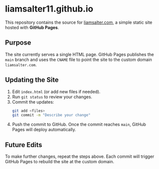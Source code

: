 # liamsalter11.github.io

This repository contains the source for [liamsalter.com](https://liamsalter.com), a simple static site hosted with **GitHub Pages**.

## Purpose

The site currently serves a single HTML page. GitHub Pages publishes the `main` branch and uses the `CNAME` file to point the site to the custom domain `liamsalter.com`.

## Updating the Site

1. Edit `index.html` (or add new files if needed).
2. Run `git status` to review your changes.
3. Commit the updates:
   ```bash
   git add <files>
   git commit -m "Describe your change"
   ```
4. Push the commit to GitHub. Once the commit reaches `main`, GitHub Pages will deploy automatically.

## Future Edits

To make further changes, repeat the steps above. Each commit will trigger GitHub Pages to rebuild the site at the custom domain.
